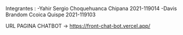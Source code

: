 Integrantes : 
-Yahir Sergio Choquehuanca Chipana 2021-119014
-Davis Brandom Ccoica Quispe       2021-119103

URL PAGINA CHATBOT -> https://front-chat-bot.vercel.app/
